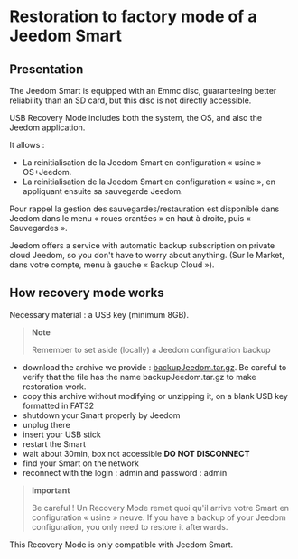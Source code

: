 # Restoration to factory mode of a Jeedom Smart

## Presentation

The Jeedom Smart is equipped with an Emmc disc, guaranteeing better reliability than an SD card, but this disc is not directly accessible.

USB Recovery Mode includes both the system, the OS, and also the Jeedom application.

It allows :

- La reinitialisation de la Jeedom Smart en configuration « usine » OS+Jeedom.
- La reinitialisation de la Jeedom Smart en configuration « usine », en appliquant ensuite sa sauvegarde Jeedom.

Pour rappel la gestion des sauvegardes/restauration est disponible dans Jeedom dans le menu « roues crantées » en haut à droite, puis « Sauvegardes ».

Jeedom offers a service with automatic backup subscription on private cloud Jeedom, so you don't have to worry about anything. (Sur le Market, dans votre compte, menu à gauche « Backup Cloud »).

## How recovery mode works

Necessary material : a USB key (minimum 8GB).

>**Note**
>
>Remember to set aside (locally) a Jeedom configuration backup

- download the archive we provide : [backupJeedom.tar.gz](https://images.jeedom.com/smart/backupJeedom.tar.gz). Be careful to verify that the file has the name backupJeedom.tar.gz to make restoration work.
- copy this archive without modifying or unzipping it, on a blank USB key formatted in FAT32
- shutdown your Smart properly by Jeedom
- unplug there
- insert your USB stick
- restart the Smart
- wait about 30min, box not accessible **DO NOT DISCONNECT**
- find your Smart on the network
- reconnect with the login : admin and password : admin

> **Important**
>
> Be careful ! Un Recovery Mode remet quoi qu'il arrive votre Smart en configuration « usine » neuve. If you have a backup of your Jeedom configuration, you only need to restore it afterwards.

This Recovery Mode is only compatible with Jeedom Smart.
